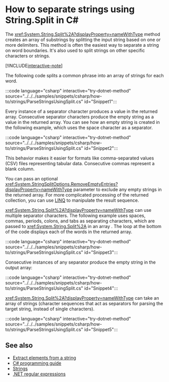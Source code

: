 # How to separate strings using String.Split in C\#

The <xref:System.String.Split%2A?displayProperty=nameWithType> method creates an
array of substrings by splitting the input string based on one or more delimiters. This method is often the easiest way to separate a string on word boundaries. It's also used
to split strings on other specific characters or strings.

[!INCLUDE[interactive-note](~/includes/csharp-interactive-note.md)]

The following code splits a common phrase into an array of strings for each word.

:::code language="csharp" interactive="try-dotnet-method" source="../../../samples/snippets/csharp/how-to/strings/ParseStringsUsingSplit.cs" id="Snippet1":::

Every instance of a separator character produces a value in the
returned array. Consecutive separator characters produce the empty string
as a value in the returned array. You can see how an empty string is created in the following example,
which uses the space character as a separator.

:::code language="csharp" interactive="try-dotnet-method" source="../../../samples/snippets/csharp/how-to/strings/ParseStringsUsingSplit.cs" id="Snippet2":::

This behavior makes it easier for formats like comma-separated values (CSV)
files representing tabular data. Consecutive commas represent a blank column.

You can pass an optional <xref:System.StringSplitOptions.RemoveEmptyEntries?displayProperty=nameWithType> parameter to
exclude any empty strings in the returned array. For more complicated processing of the returned
collection, you can use [LINQ](../programming-guide/concepts/linq/index.md) to manipulate
the result sequence.

<xref:System.String.Split%2A?displayProperty=nameWithType> can use multiple separator characters.
The following example uses spaces, commas, periods, colons, and tabs as separating characters, which are passed to <xref:System.String.Split%2A> in an array .
The loop at the bottom of the code displays each of the words in the returned array.

:::code language="csharp" interactive="try-dotnet-method" source="../../../samples/snippets/csharp/how-to/strings/ParseStringsUsingSplit.cs" id="Snippet3":::

Consecutive instances of any separator produce the empty string in the output array:

:::code language="csharp" interactive="try-dotnet-method" source="../../../samples/snippets/csharp/how-to/strings/ParseStringsUsingSplit.cs" id="Snippet4":::

<xref:System.String.Split%2A?displayProperty=nameWithType> can take an array of strings (character sequences that act as separators for parsing the target string, instead of single characters).

:::code language="csharp" interactive="try-dotnet-method" source="../../../samples/snippets/csharp/how-to/strings/ParseStringsUsingSplit.cs" id="Snippet5":::

## See also

- [Extract elements from a string](../../standard/base-types/divide-up-strings.md)
- [C# programming guide](../programming-guide/index.md)
- [Strings](../programming-guide/strings/index.md)
- [.NET regular expressions](../../standard/base-types/regular-expressions.md)
